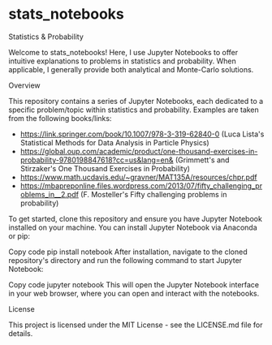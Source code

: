 # stats_notebooks
Statistics & Probability

Welcome to stats_notebooks! Here, I use Jupyter Notebooks to offer intuitive explanations to problems in statistics and probability. When applicable, I generally provide both analytical and Monte-Carlo solutions. 

Overview

This repository contains a series of Jupyter Notebooks, each dedicated to a specific problem/topic within statistics and probability. Examples are taken from the following books/links: 
- https://link.springer.com/book/10.1007/978-3-319-62840-0  (Luca Lista's Statistical Methods for Data Analysis in Particle Physics)
- https://global.oup.com/academic/product/one-thousand-exercises-in-probability-9780198847618?cc=us&lang=en& (Grimmett's and Stirzaker's One Thousand Exercises in Probability)
- https://www.math.ucdavis.edu/~gravner/MAT135A/resources/chpr.pdf
- https://mbapreponline.files.wordpress.com/2013/07/fifty_challenging_problems_in__2.pdf (F. Mosteller's Fifty challenging problems in probability)

To get started, clone this repository and ensure you have Jupyter Notebook installed on your machine. You can install Jupyter Notebook via Anaconda or pip:

Copy code
pip install notebook
After installation, navigate to the cloned repository's directory and run the following command to start Jupyter Notebook:

Copy code
jupyter notebook
This will open the Jupyter Notebook interface in your web browser, where you can open and interact with the notebooks.

License

This project is licensed under the MIT License - see the LICENSE.md file for details.
